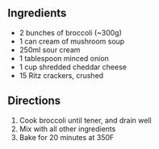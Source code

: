 ## Ingredients
- 2 bunches of broccoli (~300g)
- 1 can cream of mushroom soup
- 250ml sour cream
- 1 tablespoon minced onion
- 1 cup shredded cheddar cheese
- 15 Ritz crackers, crushed

## Directions
1. Cook broccoli until tener, and drain well
1. Mix with all other ingredients
1. Bake for 20 minutes at 350F

